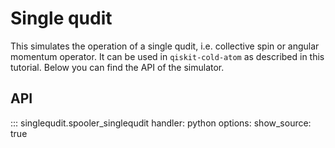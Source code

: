# Single qudit

This simulates the operation of a single qudit, i.e. collective spin or angular momentum operator. It can be used in `qiskit-cold-atom` as described in this tutorial. Below you can find the API of the simulator.

## API

::: singlequdit.spooler_singlequdit
    handler: python 
    options:
      show_source: true
